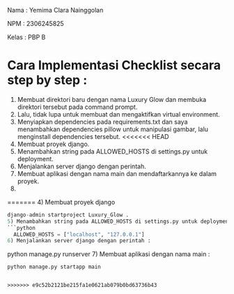 Nama   : Yemima Clara Nainggolan 

NPM    : 2306245825  

Kelas  : PBP B  

# Cara Implementasi Checklist secara step by step : 
1) Membuat direktori baru dengan nama Luxury Glow dan membuka direktori tersebut pada command prompt. 
2) Lalu, tidak lupa untuk membuat dan mengaktifkan virtual environment.
3) Menyiapkan dependencies pada requirements.txt dan saya menambahkan dependencies pillow untuk manipulasi gambar, lalu menginstall dependencies tersebut.
<<<<<<< HEAD
4) Membuat proyek django.
5) Menambahkan string pada ALLOWED_HOSTS di settings.py untuk deployment.
6) Menjalankan server django dengan perintah.
7) Membuat aplikasi dengan nama main dan mendaftarkannya ke dalam proyek.
8) 
=======
4) Membuat proyek django
   ```python
   django-admin startproject Luxury_Glow .
5) Menambahkan string pada ALLOWED_HOSTS di settings.py untuk deployment
  ```python
     ALLOWED_HOSTS = ["localhost", "127.0.0.1"]
6) Menjalankan server django dengan perintah : 
   ```
  python manage.py runserver
7) Membuat aplikasi dengan nama main :
   ```
  python manage.py startapp main


>>>>>>> e9c52b2121be215fa1e0621ab079b0bd63736b43
